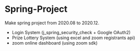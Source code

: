 # Spring-Project
Make spring project from 2020.08 to 2020.12.


- Login System (j_spring_security_check + Google OAuth2)
- Prize Lottery System (using excel and zoom registrants api)
- zoom online dashboard (using zoom sdk)
